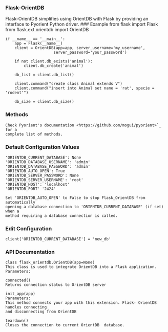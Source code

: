 <h3>Flask-OrientDB</h3>
Flask-OrientDB simplifies using OrientDB with Flask by providing an interface to Pyorient Python driver.
### Example 
    from flask import Flask
    from flask.ext.orientdb import OrientDB
    
    
    if __name__ == '__main__':
        app = Flask(__name__)
        client = OrientDB(app=app, server_username='my_username', 
                         server_password='your_password')
        
        if not client.db_exists('animal'):
            client.db_create('animal')
            
        db_list = client.db_list()
        
        client.command("create class Animal extends V")
        client.command("insert into Animal set name = 'rat', specie = 'rodent'")
        
        db_size = client.db_size()

### Methods
    Check Pyorient's documentation <https://github.com/mogui/pyorient>`_ for a
    complete list of methods.

### Default Configuration Values
    'ORIENTDB_CURRENT_DATABASE': None
    'ORIENTDB_DATABASE_USERNAME': 'admin'
    'ORIENTDB_DATABASE_PASSWORD': 'admin'
    'ORIENTDB_AUTO_OPEN': True
    'ORIENTDB_SERVER_PASSWORD': None
    'ORIENTDB_SERVER_USERNAME': 'root'
    'ORIENTDB_HOST': 'localhost'
    'ORIENTDB_PORT' '2424' 
    
    Set 'ORIENTDB_AUTO_OPEN' to False to stop Flask_OrientDB from automatically
    opening a database connection to 'ORIENTDB_CURRENT_DATABASE' (if set) when a
    method requiring a database connection is called.
    
### Edit Configuration
    client['ORIENTDB_CURRENT_DATABASE'] = 'new_db'
   
### API Documentation
    class flask_orientdb.OrientDB(app=None)
    This class is used to integrate OrientDB into a Flask application.
    Parameters:	
    
    connected()
    Returns connection status to OrientDB server
    
    init_app(app)
    Parameters:	
    This method connects your app with this extension. Flask- OrientDB handles connecting 
    and disconnecting from OrientDB
    
    teardown()
    Closes the connection to current OrientDB  database.

